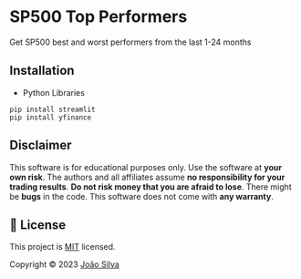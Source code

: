 # SP500 Top Performers

Get SP500 best and worst performers from the last 1-24 months

## Installation

- Python Libraries
```text
pip install streamlit
pip install yfinance
```


## Disclaimer
This software is for educational purposes only. Use the software at **your own risk**. The authors and all affiliates assume **no responsibility for your trading results**. **Do not risk money that you are afraid to lose**. There might be **bugs** in the code. This software does not come with **any warranty**.

## 📝 License

This project is [MIT](https://github.com/jptsantossilva/sp500-top-performers/main/LICENSE.md) licensed.

Copyright © 2023 [João Silva](https://github.com/jptsantossilva)
